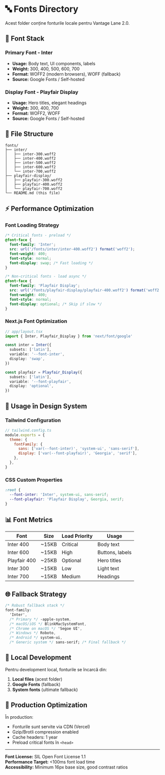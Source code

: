# 🔤 Fonts Directory

Acest folder conține fonturile locale pentru Vantage Lane 2.0.

## 📝 **Font Stack**

### **Primary Font - Inter**

- **Usage:** Body text, UI components, labels
- **Weight:** 300, 400, 500, 600, 700
- **Format:** WOFF2 (modern browsers), WOFF (fallback)
- **Source:** Google Fonts / Self-hosted

### **Display Font - Playfair Display**

- **Usage:** Hero titles, elegant headings
- **Weight:** 300, 400, 700
- **Format:** WOFF2, WOFF
- **Source:** Google Fonts / Self-hosted

## 📂 **File Structure**

```
fonts/
├── inter/
│   ├── inter-300.woff2
│   ├── inter-400.woff2
│   ├── inter-500.woff2
│   ├── inter-600.woff2
│   └── inter-700.woff2
├── playfair-display/
│   ├── playfair-300.woff2
│   ├── playfair-400.woff2
│   └── playfair-700.woff2
└── README.md (this file)
```

## ⚡ **Performance Optimization**

### **Font Loading Strategy**

```css
/* Critical fonts - preload */
@font-face {
  font-family: 'Inter';
  src: url('/fonts/inter/inter-400.woff2') format('woff2');
  font-weight: 400;
  font-style: normal;
  font-display: swap; /* Fast loading */
}

/* Non-critical fonts - load async */
@font-face {
  font-family: 'Playfair Display';
  src: url('/fonts/playfair-display/playfair-400.woff2') format('woff2');
  font-weight: 400;
  font-style: normal;
  font-display: optional; /* Skip if slow */
}
```

### **Next.js Font Optimization**

```typescript
// app/layout.tsx
import { Inter, Playfair_Display } from 'next/font/google'

const inter = Inter({
  subsets: ['latin'],
  variable: '--font-inter',
  display: 'swap',
})

const playfair = Playfair_Display({
  subsets: ['latin'],
  variable: '--font-playfair',
  display: 'optional',
})
```

## 🎨 **Usage în Design System**

### **Tailwind Configuration**

```javascript
// tailwind.config.ts
module.exports = {
  theme: {
    fontFamily: {
      sans: ['var(--font-inter)', 'system-ui', 'sans-serif'],
      display: ['var(--font-playfair)', 'Georgia', 'serif'],
    },
  },
}
```

### **CSS Custom Properties**

```css
:root {
  --font-inter: 'Inter', system-ui, sans-serif;
  --font-playfair: 'Playfair Display', Georgia, serif;
}
```

## 📊 **Font Metrics**

| **Font**     | **Size** | **Load Priority** | **Usage**       |
| ------------ | -------- | ----------------- | --------------- |
| Inter 400    | ~15KB    | Critical          | Body text       |
| Inter 600    | ~15KB    | High              | Buttons, labels |
| Playfair 400 | ~25KB    | Optional          | Hero titles     |
| Inter 300    | ~15KB    | Low               | Light text      |
| Inter 700    | ~15KB    | Medium            | Headings        |

## 🌐 **Fallback Strategy**

```css
/* Robust fallback stack */
font-family:
  'Inter',
  /* Primary */ -apple-system,
  /* macOS/iOS */ BlinkMacSystemFont,
  /* Chrome on macOS */ 'Segoe UI',
  /* Windows */ Roboto,
  /* Android */ system-ui,
  /* Generic system */ sans-serif; /* Final fallback */
```

## 🔧 **Local Development**

Pentru development local, fonturile se încarcă din:

1. **Local files** (acest folder)
2. **Google Fonts** (fallback)
3. **System fonts** (ultimate fallback)

## 🚀 **Production Optimization**

În production:

- Fonturile sunt servite via CDN (Vercel)
- Gzip/Brotli compression enabled
- Cache headers: 1 year
- Preload critical fonts în `<head>`

---

**Font License:** SIL Open Font License 1.1  
**Performance Target:** <100ms font load time  
**Accessibility:** Minimum 16px base size, good contrast ratios
